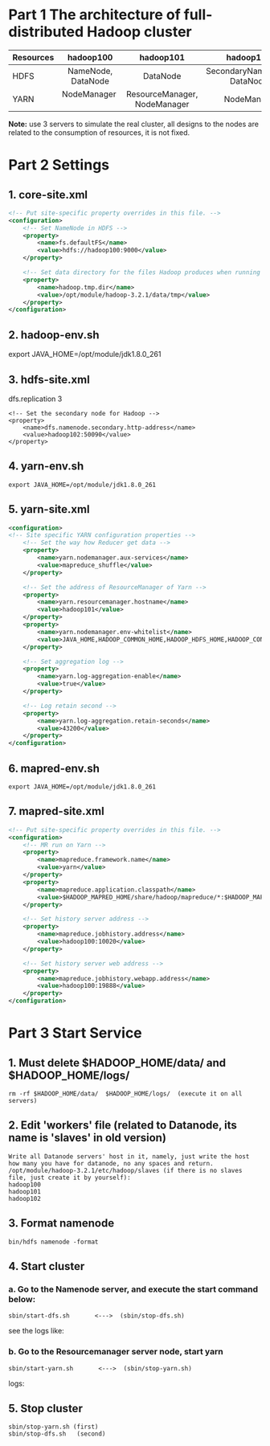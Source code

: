 # Part 1 The architecture of full-distributed Hadoop cluster

| Resources     | hadoop100           |       hadoop101                   |      hadoop102                  |
| ------------- | :-----------------: |  :------------------------------: | :-----------------------------: |
|HDFS           |  NameNode, DataNode |        DataNode                   |    SecondaryNameNode, DataNode  |
|YARN           |  NodeManager        |      ResourceManager, NodeManager |      NodeManager                |

**Note:** use 3 servers to simulate the real cluster, all designs to the nodes are related to the consumption of resources, it is not fixed.

# Part 2 Settings
## 1. core-site.xml
```xml
<!-- Put site-specific property overrides in this file. -->
<configuration>
    <!-- Set NameNode in HDFS -->
    <property>
        <name>fs.defaultFS</name>
        <value>hdfs://hadoop100:9000</value>
    </property>

    <!-- Set data directory for the files Hadoop produces when running -->
    <property>
        <name>hadoop.tmp.dir</name>
        <value>/opt/module/hadoop-3.2.1/data/tmp</value>
    </property>
</configuration>
```

## 2. hadoop-env.sh
export JAVA_HOME=/opt/module/jdk1.8.0_261

## 3. hdfs-site.xml
<!-- Put site-specific property overrides in this file. -->

<configuration>
    <!-- Set the number of replication in HDFS -->
    <property>
        <name>dfs.replication</name>
        <value>3</value>
    </property>

    <!-- Set the secondary node for Hadoop -->
    <property>
        <name>dfs.namenode.secondary.http-address</name>
        <value>hadoop102:50090</value>
    </property>
</configuration>

## 4. yarn-env.sh
```
export JAVA_HOME=/opt/module/jdk1.8.0_261
```

## 5. yarn-site.xml
```xml
<configuration>
<!-- Site specific YARN configuration properties -->
    <!-- Set the way how Reducer get data -->
    <property>
        <name>yarn.nodemanager.aux-services</name>
        <value>mapreduce_shuffle</value>
    </property>

    <!-- Set the address of ResourceManager of Yarn -->
    <property>
        <name>yarn.resourcemanager.hostname</name>
        <value>hadoop101</value>
    </property>
    <property>
        <name>yarn.nodemanager.env-whitelist</name>
        <value>JAVA_HOME,HADOOP_COMMON_HOME,HADOOP_HDFS_HOME,HADOOP_CONF_DIR,CLASSPATH_PREPEND_DISTCACHE,HADOOP_YARN_HOME,HADOOP_MAPRED_HOME</value>
    </property>

    <!-- Set aggregation log -->
    <property>
        <name>yarn.log-aggregation-enable</name>
        <value>true</value>
    </property>

    <!-- Log retain second -->
    <property>
        <name>yarn.log-aggregation.retain-seconds</name>
        <value>43200</value>
    </property>
</configuration>
```

## 6. mapred-env.sh
```
export JAVA_HOME=/opt/module/jdk1.8.0_261
```

## 7. mapred-site.xml
```xml
<!-- Put site-specific property overrides in this file. -->
<configuration>
    <!-- MR run on Yarn -->
    <property>
        <name>mapreduce.framework.name</name>
        <value>yarn</value>
    </property>
    <property>
        <name>mapreduce.application.classpath</name>
        <value>$HADOOP_MAPRED_HOME/share/hadoop/mapreduce/*:$HADOOP_MAPRED_HOME/share/hadoop/mapreduce/lib/*</value>
    </property>

    <!-- Set history server address -->
    <property>
        <name>mapreduce.jobhistory.address</name>
        <value>hadoop100:10020</value>
    </property>

    <!-- Set history server web address -->
    <property>
        <name>mapreduce.jobhistory.webapp.address</name>
        <value>hadoop100:19888</value>
    </property>
</configuration>
```

# Part 3 Start Service
## 1. Must delete $HADOOP_HOME/data/ and $HADOOP_HOME/logs/ 
```
rm -rf $HADOOP_HOME/data/  $HADOOP_HOME/logs/  (execute it on all servers)
```

## 2. Edit 'workers' file (related to Datanode, its name is 'slaves' in old version)
```
Write all Datanode servers' host in it, namely, just write the host how many you have for datanode, no any spaces and return.
/opt/module/hadoop-3.2.1/etc/hadoop/slaves (if there is no slaves file, just create it by yourself): 
hadoop100
hadoop101
hadoop102
```

## 3. Format namenode
```
bin/hdfs namenode -format
```

## 4. Start cluster
### a. Go to the Namenode server, and execute the start command below:
```
sbin/start-dfs.sh       <--->  (sbin/stop-dfs.sh)
```

see the logs like:


### b. Go to the Resourcemanager server node, start yarn
```
sbin/start-yarn.sh       <--->  (sbin/stop-yarn.sh)
```

logs:


## 5. Stop cluster
```
sbin/stop-yarn.sh (first)
sbin/stop-dfs.sh   (second)
```

